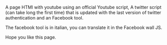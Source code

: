 A page HTMl with youtube using an official Youtube script, A twitter script (can take long the first time) that is updated with the last version of twitter authentication and an Facebook tool.

The facebook tool is in italian, you can translate it in the Facebook wall JS.

Hope you like this page.

